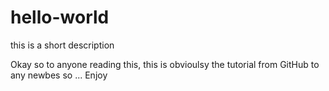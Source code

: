 # hello-world
this is a short description

Okay so to anyone reading this, this is obvioulsy the tutorial from GitHub to any newbes so ... Enjoy
